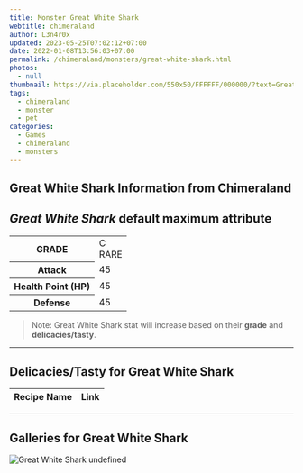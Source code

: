 ```yaml
---
title: Monster Great White Shark
webtitle: chimeraland
author: L3n4r0x
updated: 2023-05-25T07:02:12+07:00
date: 2022-01-08T13:56:03+07:00
permalink: /chimeraland/monsters/great-white-shark.html
photos:
  - null
thumbnail: https://via.placeholder.com/550x50/FFFFFF/000000/?text=Great White Shark
tags:
  - chimeraland
  - monster
  - pet
categories:
  - Games
  - chimeraland
  - monsters
---
```


<link
  rel="stylesheet"
  href="https://rawcdn.githack.com/dimaslanjaka/Web-Manajemen/870a349/css/bootstrap-5-3-0-alpha3-wrapper.css"
/>
<section id="bootstrap-wrapper">
  <div data-bs-theme="dark">
    <h2>Great White Shark Information from Chimeraland</h2>
    <h2 id="attribute"><i>Great White Shark</i> default maximum attribute</h2>
    <div class="row">
      <div class="col mb-2">
        <div class="card">
          <div class="card-body">
            <table>
              <tr>
                <th>GRADE</th>
                <td>C <br /><span class="text-primary">RARE</span></td>
              </tr>
              <tr>
                <th>Attack</th>
                <td>45</td>
              </tr>
              <tr>
                <th>Health Point (HP)</th>
                <td>45</td>
              </tr>
              <tr>
                <th>Defense</th>
                <td>45</td>
              </tr>
            </table>
          </div>
        </div>
      </div>
    </div>
    <blockquote>
      Note: Great White Shark stat will increase based on their <b>grade</b> and
      <b>delicacies/tasty</b>.
    </blockquote>
    <hr />
    <h2 id="delicacies">Delicacies/Tasty for Great White Shark</h2>
    <div class="card">
      <div class="card-body">
        <div class="table-responsive">
          <table class="table table-striped">
            <thead>
              <tr>
                <th>Recipe Name</th>
                <th>Link</th>
              </tr>
            </thead>
            <tbody></tbody>
          </table>
        </div>
      </div>
    </div>
    <hr />
    <div id="gallery">
      <h2>Galleries for Great White Shark</h2>
      <div class="row">
        <div class="col-lg-6 col-12">
          <img
            src="https://www.webmanajemen.com/undefined"
            alt="Great White Shark undefined"
          />
        </div>
      </div>
    </div>
  </div>
</section>